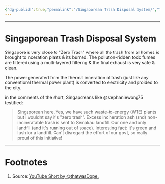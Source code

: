 ```yaml
---
{"dg-publish":true,"permalink":"/Singaporean Trash Disposal System/","tags":["#WorldCulture"]}
---
```



---
# Singaporean Trash Disposal System
Singapore is very close to "Zero Trash" where all the trash from all homes is brought to inceration plants & its burned.
The pollution-ridden toxic fumes are filtered using a multi-layered filtering & the final exhaust is very safe & clean.

The power generated from the thermal inceration of trash (just like any conventional thermal power plant) is converted to electricity and proided to the city.

in the comments of the short, Singaporeans like @stephaniewong75 testified:
> Singaporean here. Yes, we have such waste-to-energy (WTE) plants but i wouldnt say it's "zero trash". Excess incineration ash (and) non-incineratable trash is sent to Semakau landfill. Our one and only landfill (and it's running out of space). Interesting fact: it's green and lush for a landfill. Can't disregard the effort of our govt, so really proud of this initiative!

---
# Footnotes
1. Source: [YouTube Short by @thatwasDope.](https://youtube.com/shorts/CZgWBvggBOY?feature=shared)